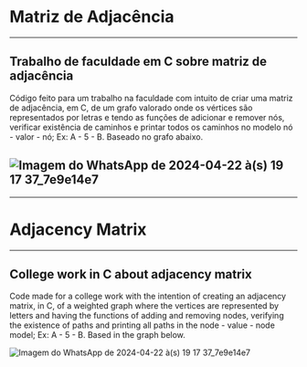 # Matriz de Adjacência
----
   Trabalho de faculdade em C sobre matriz de adjacência
----
   Código feito para um trabalho na faculdade com intuito de criar uma matriz de adjacência, em C, de um grafo valorado onde os vértices são representados por letras e tendo as funções de adicionar e remover nós, verificar existência de caminhos e printar todos os caminhos no modelo nó - valor - nó; Ex: A - 5 - B. Baseado no grafo abaixo.
   
![Imagem do WhatsApp de 2024-04-22 à(s) 19 17 37_7e9e14e7](https://github.com/Sam09040/grafo/assets/117213122/ea0d9e5f-1702-482c-9c75-734c492a9cca)
----
----

# Adjacency Matrix
----
   College work in C about adjacency matrix
----
   Code made for a college work with the intention of creating an adjacency matrix, in C, of a weighted graph where the vertices are represented by letters and having the functions of adding and removing nodes, verifying the existence of paths and printing all paths in the node - value - node model; Ex: A - 5 - B. Based in the graph below.

![Imagem do WhatsApp de 2024-04-22 à(s) 19 17 37_7e9e14e7](https://github.com/Sam09040/grafo/assets/117213122/ea0d9e5f-1702-482c-9c75-734c492a9cca)
